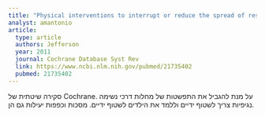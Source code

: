 ```yaml
---
title: "Physical interventions to interrupt or reduce the spread of respiratory viruses"
analyst: amantonio
article:
  type: article
  authors: Jefferson
  year: 2011
  journal: Cochrane Database Syst Rev
  link: https://www.ncbi.nlm.nih.gov/pubmed/21735402
  pubmed: 21735402
---
```


סקירה שיטתית של Cochrane. על מנת להגביל את התפשטות של מחלות דרכי נשימה נגיפיות צריך לשטוף ידיים וללמד את הילדים לשטוף ידיים. מסכות וכפפות יעילות גם הן.
